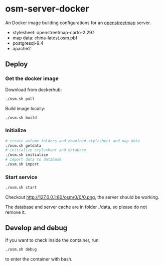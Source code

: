 # osm-server-docker

An Docker image building configurations for an [openstreetmap](https://www.openstreetmap.org/) server.

- stylesheet: openstreetmap-carto-2.29.1
- map data: china-latest.osm.pbf
- postgresql-9.4
- apache2


## Deploy

### Get the docker image

Download from dockerhub:

```bash
./osm.sh pull
```

Build image locally:

```bash
./osm.sh build
```

### Initialize

```bash
# create volume folders and download stylesheet and map data
./osm.sh getdata
# initialize stylesheet and database
./osm.sh initialize
# import data to database
./osm.sh import
```

### Start service

```bash
./osm.sh start
```

Checkout http://127.0.0.1:80/osm/0/0/0.png, the server should be working.

The database and server cache are in folder ./data, so please do not remove it.


## Develop and debug

If you want to check inside the container, run

```bash
./osm.sh debug
```

to enter the container with bash.
